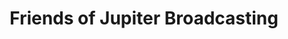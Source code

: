 ---
avatar: /images/people/friends.jpg
avatar_small: /images/people/friends_small.jpg
bio: No bio provided.
homepage: http://www.jupiterbroadcasting.com
instagram: null
linkedin: null
title: Friends of Jupiter Broadcasting
twitter: https://twitter.com/jupitersignal
type: host
username: friends
youtube: null
---
